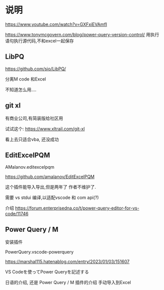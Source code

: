 # 说明

https://www.youtube.com/watch?v=GXFxiEVAmfI

https://www.tonymcgovern.com/blog/power-query-version-control/
用执行语句执行源代码,不和excel一起保存


## LibPQ

https://github.com/sio/LibPQ/

分离M code 和Excel

不知道怎么用....

## git xl

有商业公司,有简装版给社区用

试试这个: https://www.xltrail.com/git-xl

看上去只适合vba, 还没成功

## EditExcelPQM 

AMalanov.editexcelpqm

https://github.com/amalanov/EditExcelPQM

这个插件能导入导出,但是两年了 作者不维护了.

需要 vs stdui 编译,以适配vscode 和 com api(?)

介绍 https://forum.enterprisedna.co/t/power-query-editor-for-vs-code/11746



## Power Query / M 

安装插件

PowerQuery.vscode-powerquery


https://marshal115.hatenablog.com/entry/2023/01/03/151607

VS Codeを使ってPower Queryを記述する

日语的介绍, 还是 Power Query / M 插件的介绍
手动导入到Excel
